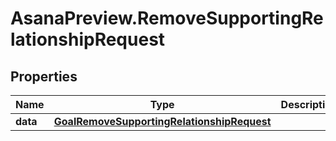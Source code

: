 # AsanaPreview.RemoveSupportingRelationshipRequest

## Properties

Name | Type | Description | Notes
------------ | ------------- | ------------- | -------------
**data** | [**GoalRemoveSupportingRelationshipRequest**](GoalRemoveSupportingRelationshipRequest.md) |  | [optional] 


